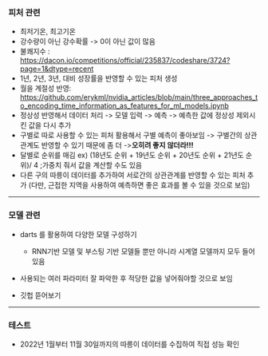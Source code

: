 ### 피처 관련

- 최저기온, 최고기온
- 강수량이 아닌 강수확률 -> 0이 아닌 값이 많음
- 불쾌지수 : https://dacon.io/competitions/official/235837/codeshare/3724?page=1&dtype=recent
- 1년, 2년, 3년, 대비 성장률을 반영할 수 있는 피처 생성
- 월을 계절성 반영: https://github.com/erykml/nvidia_articles/blob/main/three_approaches_to_encoding_time_information_as_features_for_ml_models.ipynb
- 정상성 반영해서 데이터 처리 -> 모델 입력 -> 예측 -> 예측한 값에 정상성 제외시킨 값을 다시 추가
- 구별로 따로 사용할 수 있는 피처 활용해서 구별 예측이 좋아보임 -> 구별간의 상관관계도 반영할 수 있기 때문에 좀 더 ->**오히려 좋지 않더라!!!**
- 달별로 순위를 매김 ex) (18년도 순위 + 19년도 순위 + 20년도 순위 + 21년도 순위)/ 4 ;가중치 줘서 값을 계산할 수도 있음
- 다른 구의 따릉이 데이터를 추가하여 서로간의 상관관계를 반영할 수 있는 피처 추가 (다만, 근접한 지역을 사용하여 예측하면 좋은 효과를 볼 수 있을 것으로 보임)

---

### 모델 관련

- darts 를 활용하여 다양한 모델 구성하기
  - RNN기반 모델 및 부스팅 기반 모델들 뿐만 아니라 시계열 모델까지 모두 들어있음

- 사용되는 여러 파라미터 잘 파악한 후 적당한 값을 넣어줘야할 것으로 보임

- 깃헙 뜯어보기

---

### 테스트

- 2022년 1월부터 11월 30일까지의 따릉이 데이터를 수집하여 직접 성능 확인

